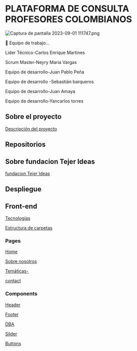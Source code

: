 # PLATAFORMA DE CONSULTA PROFESORES COLOMBIANOS

![Captura de pantalla 2023-09-01 111747.png](PLATAFORMA%20DE%20CONSULTA%20PROFESORES%20COLOMBIANOS%20743529f433ec47438e59751cba544b93/Captura_de_pantalla_2023-09-01_111747.png)

<aside>
👋 Equipo de trabajo…

Lider Técnico-Carlos Enrique Martines

Scrum Master-Neyry Maria Vargas

Equipo de desarrollo-Juan Pablo Peña

Equipo de desarrollo -Sebastián barqueros 

Equipo de desarrollo-Juan Amaya

Equipo de desarrollo-Yancarlos torres

</aside>

## Sobre el proyecto

[Descripción del proyecto](https://www.notion.so/Descripci-n-del-proyecto-299a1d6fc2f14fc2947c1066a0cf535a?pvs=21)

## Repositorios

## Sobre fundacion Tejer Ideas

[fundacion Tejer Ideas](https://www.notion.so/fundacion-Tejer-Ideas-1707df75b0b34c24a9ec400f5cfabbe4?pvs=21)

[](https://github.com/CarlosEmartinezC/ideas-project-final/invitations)

## Despliegue

## Front-end

[Tecnologías](https://www.notion.so/Tecnolog-as-59f106455c6b4245bfe3f1644c66cae1?pvs=21)

[Estructura de carpetas](https://www.notion.so/Estructura-de-carpetas-3cafbab7cfc84cf6805f36e294cc82eb?pvs=21)

### Pages

[Home](https://www.notion.so/Home-a6dac2dada7846269ad7681c03b6ee35?pvs=21)

[Sobre nosotros](https://www.notion.so/Sobre-nosotros-82d5b37b753b4e088810fb8cc02cb78d?pvs=21)

[Temáticas-](https://www.notion.so/Tem-ticas-830eabe47265467e97c9a7afc20e3811?pvs=21)

[contact](https://www.notion.so/contact-70901c2dcf4541b4aab05fcd93350e14?pvs=21)

### Components

[Header](https://www.notion.so/Header-105850cef8ed4f868d086f126d1eeb89?pvs=21)

[Footer](https://www.notion.so/Footer-9896e443609b48b7844b6de6d271e29f?pvs=21)

[DBA](https://www.notion.so/DBA-cfebc72dba84487c90ae5617e91ea18e?pvs=21)

[Silder](https://www.notion.so/Silder-2c7bc25ab8504b3594bbc6a4e7ff3120?pvs=21)

[Buttons](https://www.notion.so/Buttons-73ae32700cbe436bbde6549bcad8435c?pvs=21)

### 

##

